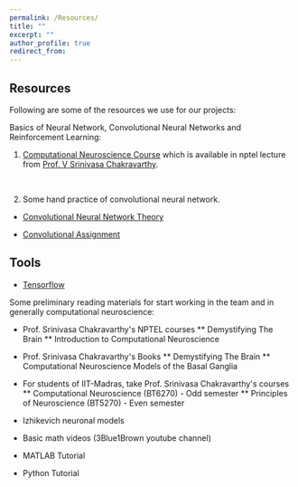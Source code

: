 ```yaml
---
permalink: /Resources/
title: ""
excerpt: ""
author_profile: true
redirect_from: 
---
```


## Resources

Following are some of the resources we use for our projects:

Basics of Neural Network, Convolutional Neural Networks and Reinforcement Learning:

1. [Computational Neuroscience Course](https://nptel.ac.in/courses/102106023/) which is available in nptel lecture from [Prof. V Srinivasa Chakravarthy](https://biotech.iitm.ac.in/index.php/v-srinivasa-chakravarthy/).
<br>

2. Some hand practice of convolutional neural network.<br> 

* [Convolutional Neural Network Theory](http://cs231n.github.io/)<br>

* [Convolutional Assignment](https://cv-tricks.com/tensorflow-tutorial/training-convolutional-neural-network-for-image-classification/)<br>

## Tools 
* [Tensorflow](http://web.stanford.edu/class/cs20si/syllabus.html)


Some preliminary reading materials for start working in the team and in generally computational neuroscience:

* Prof. Srinivasa Chakravarthy's NPTEL courses
** Demystifying The Brain
** Introduction to Computational Neuroscience

* Prof. Srinivasa Chakravarthy's Books
** Demystifying The Brain
** Computational Neuroscience Models of the Basal Ganglia
* For students of IIT-Madras, take Prof. Srinivasa Chakravarthy's courses
** Computational Neuroscience (BT6270) - Odd semester
** Principles of Neuroscience (BT5270) - Even semester
* Izhikevich neuronal models
* Basic math videos (3Blue1Brown youtube channel)
* MATLAB Tutorial
* Python Tutorial
